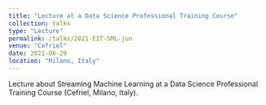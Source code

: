 ```yaml
---
title: "Lecture at a Data Science Professional Training Course"
collection: talks
type: "Lecture"
permalink: /talks/2021-EIT-SML-jun
venue: "Cefriel"
date: 2021-06-29
location: "Milano, Italy"
---
```


Lecture about Streaming Machine Learning at a Data Science Professional Training Course (Cefriel, Milano, Italy).